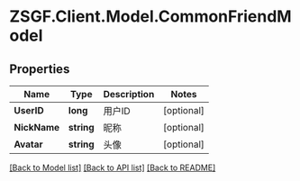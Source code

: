 # ZSGF.Client.Model.CommonFriendModel

## Properties

Name | Type | Description | Notes
------------ | ------------- | ------------- | -------------
**UserID** | **long** | 用户ID | [optional] 
**NickName** | **string** | 昵称 | [optional] 
**Avatar** | **string** | 头像 | [optional] 

[[Back to Model list]](../../README.md#documentation-for-models) [[Back to API list]](../../README.md#documentation-for-api-endpoints) [[Back to README]](../../README.md)

